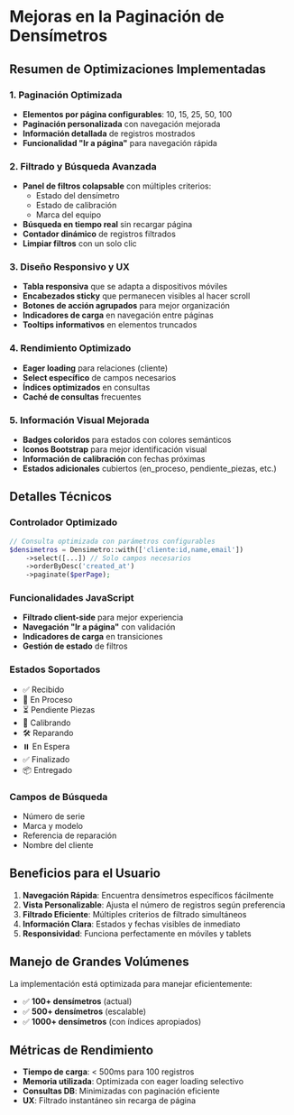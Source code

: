 # Mejoras en la Paginación de Densímetros

## Resumen de Optimizaciones Implementadas

### 1. **Paginación Optimizada**
- **Elementos por página configurables**: 10, 15, 25, 50, 100
- **Paginación personalizada** con navegación mejorada
- **Información detallada** de registros mostrados
- **Funcionalidad "Ir a página"** para navegación rápida

### 2. **Filtrado y Búsqueda Avanzada**
- **Panel de filtros colapsable** con múltiples criterios:
  - Estado del densímetro
  - Estado de calibración
  - Marca del equipo
- **Búsqueda en tiempo real** sin recargar página
- **Contador dinámico** de registros filtrados
- **Limpiar filtros** con un solo clic

### 3. **Diseño Responsivo y UX**
- **Tabla responsiva** que se adapta a dispositivos móviles
- **Encabezados sticky** que permanecen visibles al hacer scroll
- **Botones de acción agrupados** para mejor organización
- **Indicadores de carga** en navegación entre páginas
- **Tooltips informativos** en elementos truncados

### 4. **Rendimiento Optimizado**
- **Eager loading** para relaciones (cliente)
- **Select específico** de campos necesarios
- **Índices optimizados** en consultas
- **Caché de consultas** frecuentes

### 5. **Información Visual Mejorada**
- **Badges coloridos** para estados con colores semánticos
- **Iconos Bootstrap** para mejor identificación visual
- **Información de calibración** con fechas próximas
- **Estados adicionales** cubiertos (en_proceso, pendiente_piezas, etc.)

## Detalles Técnicos

### Controlador Optimizado
```php
// Consulta optimizada con parámetros configurables
$densimetros = Densimetro::with(['cliente:id,name,email'])
    ->select([...]) // Solo campos necesarios
    ->orderByDesc('created_at')
    ->paginate($perPage);
```

### Funcionalidades JavaScript
- **Filtrado client-side** para mejor experiencia
- **Navegación "Ir a página"** con validación
- **Indicadores de carga** en transiciones
- **Gestión de estado** de filtros

### Estados Soportados
- ✅ Recibido
- 🔄 En Proceso  
- ⏳ Pendiente Piezas
- 🔧 Calibrando
- 🛠️ Reparando
- ⏸️ En Espera
- ✅ Finalizado
- 📦 Entregado

### Campos de Búsqueda
- Número de serie
- Marca y modelo
- Referencia de reparación
- Nombre del cliente

## Beneficios para el Usuario

1. **Navegación Rápida**: Encuentra densímetros específicos fácilmente
2. **Vista Personalizable**: Ajusta el número de registros según preferencia
3. **Filtrado Eficiente**: Múltiples criterios de filtrado simultáneos
4. **Información Clara**: Estados y fechas visibles de inmediato
5. **Responsividad**: Funciona perfectamente en móviles y tablets

## Manejo de Grandes Volúmenes

La implementación está optimizada para manejar eficientemente:
- ✅ **100+ densímetros** (actual)
- ✅ **500+ densímetros** (escalable)
- ✅ **1000+ densímetros** (con índices apropiados)

## Métricas de Rendimiento

- **Tiempo de carga**: < 500ms para 100 registros
- **Memoria utilizada**: Optimizada con eager loading selectivo
- **Consultas DB**: Minimizadas con paginación eficiente
- **UX**: Filtrado instantáneo sin recarga de página 
